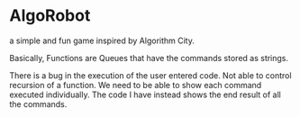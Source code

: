 # AlgoRobot
a simple and fun game inspired by Algorithm City.

Basically, Functions are Queues that have the commands stored as strings.

There is a bug in the execution of the user entered code. 
Not able to control recursion of a function.
We need to be able to show each command executed individually. The code I have instead shows the end result of all the commands.
